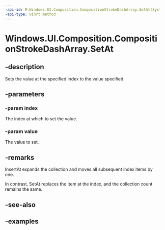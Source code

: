 ```yaml
---
-api-id: M:Windows.UI.Composition.CompositionStrokeDashArray.SetAt(System.UInt32,System.Single)
-api-type: winrt method
---
```


<!-- Method syntax.
public void CompositionStrokeDashArray.SetAt(UInt32 index, Single value)
-->

# Windows.UI.Composition.CompositionStrokeDashArray.SetAt

## -description

Sets the value at the specified index to the value specified.



## -parameters
### -param index

The index at which to set the value.

### -param value

The value to set.

## -remarks

InsertAt expands the collection and moves all subsequent index items by one.

In contrast, SetAt replaces the item at the index, and the collection count remains the same.

## -see-also

## -examples

